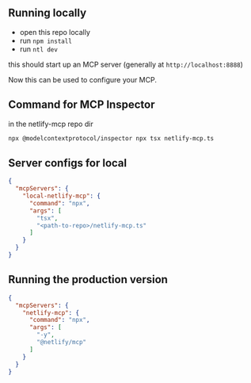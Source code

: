 ## Running locally

- open this repo locally
- run `npm install`
- run `ntl dev`

this should start up an MCP server (generally at `http://localhost:8888`)

Now this can be used to configure your MCP.


## Command for MCP Inspector

in the netlify-mcp repo dir

```bash
npx @modelcontextprotocol/inspector npx tsx netlify-mcp.ts
```

## Server configs for local
```json
{
  "mcpServers": {
    "local-netlify-mcp": {
      "command": "npx",
      "args": [
        "tsx",
        "<path-to-repo>/netlify-mcp.ts"
      ]
    }
  }
}
```



## Running the production version

```json
{
  "mcpServers": {
    "netlify-mcp": {
      "command": "npx",
      "args": [
        "-y",
        "@netlify/mcp"
      ]
    }
  }
}
```

